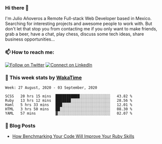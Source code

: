 ### Hi there 👋

I'm Julio Añoveros a Remote Full-stack Web Developer based in Mexico. Searching for interesting projects and awesome people to work with. But don't let that stop you from contacting me if you only want to make friends, grab a beer, have a chat, play chess, discuss some tech ideas, share business opportunities... 

### :mailbox: How to reach me:

[![Follow on Twitter](https://img.shields.io/badge/--twitter?label=Twitter&logo=Twitter&style=social)](https://twitter.com/AnoverosJulio) [![Connect on LinkedIn](https://img.shields.io/badge/--linkedin?label=LinkedIn&logo=LinkedIn&style=social)](https://www.linkedin.com/in/jubaan)

### :construction_worker: This week stats by [WakaTime]('https://wakatime.com')
<!--START_SECTION:waka-->
```text
Week: 27 August, 2020 - 03 September, 2020

SCSS   20 hrs 15 mins  ███████████░░░░░░░░░░░░░░   43.82 % 
Ruby   13 hrs 12 mins  ███████░░░░░░░░░░░░░░░░░░   28.56 % 
Haml   5 hrs 33 mins   ███░░░░░░░░░░░░░░░░░░░░░░   12.01 % 
HTML   3 hrs 50 mins   ██░░░░░░░░░░░░░░░░░░░░░░░   08.30 % 
YAML   57 mins         ▓░░░░░░░░░░░░░░░░░░░░░░░░   02.07 % 
```
<!--END_SECTION:waka-->

### :newspaper: Blog Posts
<!-- BLOG-POST-LIST:START -->
- [How Benchmarking Your Code Will Improve Your Ruby Skills](https://dev.to/jubaan/how-benchmarking-your-code-will-improve-your-ruby-skills-2m83)
<!-- BLOG-POST-LIST:END -->


